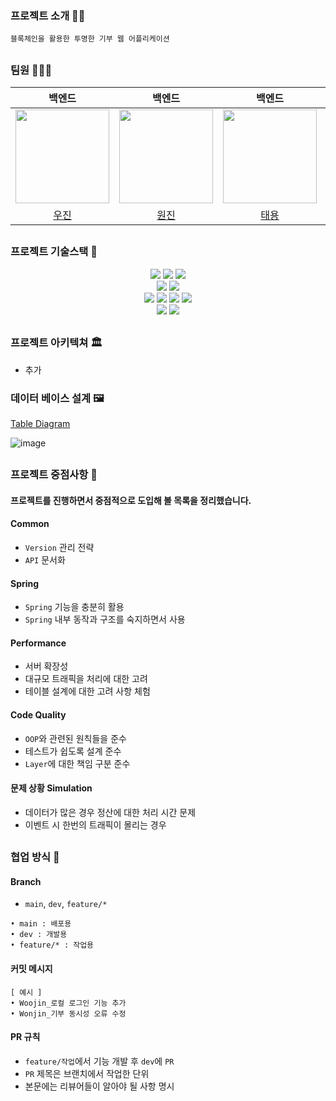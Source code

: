 ### 프로젝트 소개 🤲🏻
```
블록체인을 활용한 투명한 기부 웹 어플리케이션
```

##

### 팀원 👩‍👦‍👦

<div align=center> 

|백엔드|백엔드|백엔드|백엔드|
|:-:|:-:|:-:|:-:|
|<img src="https://user-images.githubusercontent.com/106054507/194209563-bb6bfc05-e188-43a2-a673-b6e2f26eaf38.png" width="150">|<img src="https://user-images.githubusercontent.com/106054507/194209702-74e70e3b-2b3a-47a0-be45-2dc326593ce3.png" width="150">|<img src="https://user-images.githubusercontent.com/106054507/194209823-b70d76b8-6d9e-4181-80f3-0cc34fa8cfe0.png" width="150">|<img src="https://user-images.githubusercontent.com/106054507/194209890-ed1ff17f-7146-49f4-b347-f2a5eb81876d.png" width="150">|
|[우진](https://github.com/WooJinDeve)|[원진](https://github.com/jangwon3828)|[태용](https://github.com/GauelF)|[민건](https://github.com/mine702)|

</div>

##

### 프로젝트 기술스택 🏰

<div align=center> 
  <img src="https://img.shields.io/badge/Spring Boot-6DB33F?style=square&logo=Spring Boot&logoColor=white"/>
  <img src="https://img.shields.io/badge/Spring Security-6DB33F?style=square&logo=Spring Security&logoColor=white"/>
  <img src="https://img.shields.io/badge/Spring Data JPA-6DB33F?style=square&logo=Spring Data JPA&logoColor=white"/>
  <br>
  <img src="https://img.shields.io/badge/Spring RestDocs-6DB33F?style=square&logo=Spring Data JPA&logoColor=white"/>
  <img src="https://img.shields.io/badge/Querydsl-003366?style=square&logo=Querydsl&logoColor=white"/>
  <br>

  <img src="https://img.shields.io/badge/MySQL-4479A1?style=square&logo=MySQL&logoColor=white"/>
  <img src="https://img.shields.io/badge/Amazon RDS-527FFF?style=square&logo=Amazon RDS&logoColor=white">
  <img src="https://img.shields.io/badge/Redis-DC382D?style=square&logo=Redis&logoColor=white"/>
  <img src="https://img.shields.io/badge/AWS S3-569A31?style=square&logo=Amazon S3&logoColor=white"> 

  <br>
  
  <img src="https://img.shields.io/badge/AWS-FF9900?style=square&logo=Amazon AWS&logoColor=white"> 
  <img src="https://img.shields.io/badge/Docker-2496ED?style=square&logo=Docker&logoColor=white">
  <br>
  
</div>

## 

### 프로젝트 아키텍쳐 🏛
- 추가

### 데이터 베이스 설계 🖼 

[Table Diagram](https://dbdiagram.io/d/633bfdb8f0018a1c5f8d14b7)

![image](https://user-images.githubusercontent.com/106054507/194212014-ab18dc5e-1e05-4b5e-8e33-b3ba35f38c2d.png)


##

### 프로젝트 중점사항 👕 
#### **프로젝트를 진행하면서 중점적으로 도입해 볼 목록을 정리했습니다.**

#### Common
- `Version` 관리 전략
- `API` 문서화
#### Spring
- `Spring` 기능을 충분히 활용
- `Spring` 내부 동작과 구조를 숙지하면서 사용
#### Performance
- 서버 확장성
- 대규모 트래픽을 처리에 대한 고려
- 테이블 설계에 대한 고려 사항 체험
#### Code Quality
- `OOP`와 관련된 원칙들을 준수
- 테스트가 쉽도록 설계 준수
- `Layer`에 대한 책임 구분 준수
#### 문제 상황 Simulation
- 데이터가 많은 경우 정산에 대한 처리 시간 문제
- 이벤트 시 한번의 트래픽이 몰리는 경우

##

### 협업 방식 💬 
#### Branch
- `main`, `dev`, `feature/*`
```
• main : 배포용
• dev : 개발용
• feature/* : 작업용
```
#### 커밋 메시지
```
[ 예시 ]
• Woojin_로컬 로그인 기능 추가
• Wonjin_기부 동시성 오류 수정
```
#### PR 규칙
- `feature/작업`에서 기능 개발 후 `dev`에 `PR`
- `PR` 제목은 브랜치에서 작업한 단위
- 본문에는 리뷰어들이 알아야 될 사항 명시
